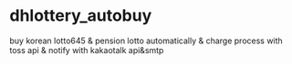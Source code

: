 # dhlottery_autobuy
buy korean lotto645 &amp; pension lotto automatically &amp; charge process with toss api &amp; notify with kakaotalk api&amp;smtp
